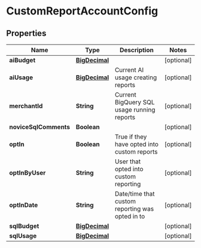 
# CustomReportAccountConfig

## Properties
Name | Type | Description | Notes
------------ | ------------- | ------------- | -------------
**aiBudget** | [**BigDecimal**](BigDecimal.md) |  |  [optional]
**aiUsage** | [**BigDecimal**](BigDecimal.md) | Current AI usage creating reports |  [optional]
**merchantId** | **String** | Current BigQuery SQL usage running reports |  [optional]
**noviceSqlComments** | **Boolean** |  |  [optional]
**optIn** | **Boolean** | True if they have opted into custom reports |  [optional]
**optInByUser** | **String** | User that opted into custom reporting |  [optional]
**optInDate** | **String** | Date/time that custom reporting was opted in to |  [optional]
**sqlBudget** | [**BigDecimal**](BigDecimal.md) |  |  [optional]
**sqlUsage** | [**BigDecimal**](BigDecimal.md) |  |  [optional]



